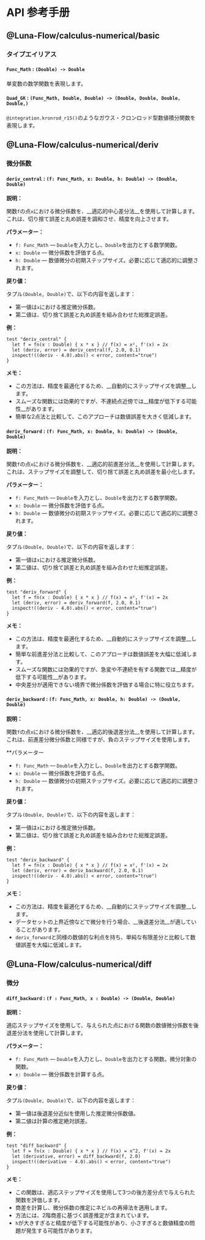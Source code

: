 # API 参考手册

## @Luna-Flow/calculus-numerical/basic

### タイプエイリアス

#### `Func_Math` : `(Double) -> Double`

単変数の数学関数を表現します。

#### `Quad_GK` : `(Func_Math, Double, Double) -> (Double, Double, Double, Double,)`

`@integration.kronrod_r15()`のようなガウス・クロンロッド型数値積分関数を表現します。

## @Luna-Flow/calculus-numerical/deriv

### 微分係数

#### `deriv_central` : `(f: Func_Math, x: Double, h: Double) -> (Double, Double)`

**説明：**

関数`f`の点`x`における微分係数を、__適応的中心差分法__を使用して計算します。これは、切り捨て誤差と丸め誤差を調和させ、精度を向上させます。

**パラメーター：**

- `f: Func_Math` — `Double`を入力とし、`Double`を出力とする数学関数。
- `x: Double` — 微分係数を評価する点。
- `h: Double` — 数値微分の初期ステップサイズ。必要に応じて適応的に調整されます。

**戻り値：**

タプル`(Double, Double)`で、以下の内容を返します：

- 第一値は`x`における推定微分係数。
- 第二値は、切り捨て誤差と丸め誤差を組み合わせた総推定誤差。

**例：**

```moonbit
test "deriv_central" {
  let f = fn(x : Double) { x * x } // f(x) = x², f'(x) = 2x
  let (deriv, error) = deriv_central(f, 2.0, 0.1)
  inspect!((deriv - 4.0).abs() < error, content="true")
}
```

**メモ：**

- この方法は、精度を最適化するため、__自動的にステップサイズを調整__します。
- スムーズな関数には効果的ですが、不連続点近傍では__精度が低下する可能性__があります。
- 簡単な2点法と比較して、このアプローチは数値誤差を大きく低減します。

#### `deriv_forward` : `(f: Func_Math, x: Double, h: Double) -> (Double, Double)`

**説明：**

関数`f`の点`x`における微分係数を、__適応的前進差分法__を使用して計算します。これは、ステップサイズを調整して、切り捨て誤差と丸め誤差を最小化します。

**パラメーター：**

- `f: Func_Math` — `Double`を入力とし、`Double`を出力とする数学関数。
- `x: Double` — 微分係数を評価する点。
- `h: Double` — 数値微分の初期ステップサイズ。必要に応じて適応的に調整されます。

**戻り値：**

タプル`(Double, Double)`で、以下の内容を返します：

- 第一値は`x`における推定微分係数。
- 第二値は、切り捨て誤差と丸め誤差を組み合わせた総推定誤差。

**例：**

```moonbit
test "deriv_forward" {
  let f = fn(x : Double) { x * x } // f(x) = x², f'(x) = 2x
  let (deriv, error) = deriv_forward(f, 2.0, 0.1)
  inspect!((deriv - 4.0).abs() < error, content="true")
}
```

**メモ：**

- この方法は、精度を最適化するため、__自動的にステップサイズを調整__します。
- 簡単な前進差分法と比較して、このアプローチは数値誤差を大幅に低減します。
- スムーズな関数には効果的ですが、急変や不連続を有する関数では__精度が低下する可能性__があります。
- 中央差分が適用できない境界で微分係数を評価する場合に特に役立ちます。

#### `deriv_backward` : `(f: Func_Math, x: Double, h: Double) -> (Double, Double)`

**説明：**

関数`f`の点`x`における微分係数を、__適応的後退差分法__を使用して計算します。これは、前進差分微分係数と同様ですが、負のステップサイズを使用します。

**パラメーター

- `f: Func_Math` — `Double`を入力とし、`Double`を出力とする数学関数。
- `x: Double` — 微分係数を評価する点。
- `h: Double` — 数値微分の初期ステップサイズ。必要に応じて適応的に調整されます。

**戻り値：**

タプル`(Double, Double)`で、以下の内容を返します：

- 第一値は`x`における推定微分係数。
- 第二値は、切り捨て誤差と丸め誤差を組み合わせた総推定誤差。

**例：**

```moonbit
test "deriv_backward" {
  let f = fn(x : Double) { x * x } // f(x) = x², f'(x) = 2x
  let (deriv, error) = deriv_backward(f, 2.0, 0.1)
  inspect!((deriv - 4.0).abs() < error, content="true")
}
```

**メモ：**

- この方法は、精度を最適化するため、__自動的にステップサイズを調整__します。
- データセットの上界近傍などで微分を行う場合、__後退差分法__が適していることがあります。
- `deriv_forward`と同様の数値的な利点を持ち、単純な有限差分と比較して数値誤差を大幅に低減します。

## @Luna-Flow/calculus-numerical/diff

### 微分

#### `diff_backward` : `(f : Func_Math, x : Double) -> (Double, Double)`

**説明：**

適応ステップサイズを使用して、与えられた点における関数の数値微分係数を後退差分法を使用して計算します。

**パラメーター：**

- `f: Func_Math` — `Double`を入力とし、`Double`を出力とする関数。微分対象の関数。
- `x: Double` — 微分係数を計算する点。

**戻り値：**

タプル`(Double, Double)`で、以下の内容を返します：

- 第一値は後退差分近似を使用した推定微分係数値。
- 第二値は計算の推定絶対誤差。

**例：**

```moonbit
test "diff_backward" {
  let f = fn(x : Double) { x * x } // f(x) = x^2, f'(x) = 2x
  let (derivative, error) = diff_backward(f, 2.0)
  inspect!((derivative - 4.0).abs() < error, content="true")
}
```

**メモ：**

- この関数は、適応ステップサイズを使用して3つの後方差分点で与えられた関数を評価します。
- 商差を計算し、微分係数の推定にネビルの再帰法を適用します。
- 方法には、2階商差に基づく誤差推定が含まれています。
- `h`が大きすぎると精度が低下する可能性があり、小さすぎると数値精度の問題が発生する可能性があります。

